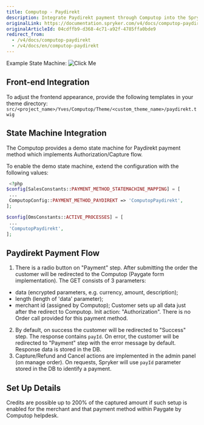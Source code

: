 ```yaml
---
title: Computop - Paydirekt
description: Integrate Paydirekt payment through Computop into the Spryker-based shop.
originalLink: https://documentation.spryker.com/v4/docs/computop-paydirekt
originalArticleId: 04cdffb9-d368-4c71-a92f-4785ffa0bde9
redirect_from:
  - /v4/docs/computop-paydirekt
  - /v4/docs/en/computop-paydirekt
---
```


Example State Machine:
![Click Me](https://spryker.s3.eu-central-1.amazonaws.com/docs/Technology+Partners/Payment+Partners/Computop/computop-paydirekt-flow-example.png) 

## Front-end Integration
To adjust the frontend appearance, provide the following templates in your theme directory:
`src/<project_name>/Yves/Computop/Theme/<custom_theme_name>/paydirekt.twig`

## State Machine Integration
The Computop provides a demo state machine for Paydirekt payment method which implements Authorization/Capture flow.

To enable the demo state machine, extend the configuration with the following values:

```php
 <?php
$config[SalesConstants::PAYMENT_METHOD_STATEMACHINE_MAPPING] = [
 ...
 ComputopConfig::PAYMENT_METHOD_PAYDIREKT => 'ComputopPaydirekt',
];

$config[OmsConstants::ACTIVE_PROCESSES] = [
 ...
 'ComputopPaydirekt',
];
```

## Paydirekt Payment Flow

1. There is a radio button on "Payment" step.
 After submitting the order the customer will be redirected to the Computop (Paygate form implementation). The GET consists of 3 parameters:
  - data (encrypted parameters, e.g. currency, amount, description);
  - length (length of 'data' parameter);
  - merchant id (assigned by Computop);
Customer sets up all data just after the redirect to Computop.
Init action: "Authorization". There is no Order call provided for this payment method.
2. By default, on success the customer  will be redirected to "Success" step. The response contains `payId`. On error, the customer  will be redirected to "Payment" step with the error message by default. Response data is stored in the DB.
3. Capture/Refund and Cancel actions are implemented in the admin panel (on manage order). On requests, Spryker will use `payId` parameter stored in the DB to identify a payment.

## Set Up Details

 Credits are possible up to 200% of the captured amount if such setup is enabled for the merchant and that payment method within Paygate by Computop helpdesk.

